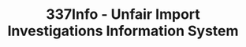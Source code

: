 ---
bigquery: https://console.cloud.google.com/bigquery?p=patents-public-data&d=usitc_investigations&page=dataset&project=sheets-management-319211
citation: US International Trade Commission 337Info Unfair Import Investigations Information
  System
contributors: US International Trade Comission
cost: None
description: US International Trade Commission 337Info Unfair Import Investigations
  Information System contains data on investigations done under Section 337. Section
  337 declares the infringement of certain statutory intellectual property rights
  and other forms of unfair competition in import trade to be unlawful practices.
  Most Section 337 investigations involve allegations of patent or registered trademark
  infringement.
documentation: FAQ and tutorial available on the site
last_edit: 04/06/2022, 09:00:22
location: https://pubapps2.usitc.gov/337external/
maintained_by: US International Trade Comission
schema_fields:
- currentActiveALJ
- patentNumber
- complainant
- dateOfPublicationFrNotice
- trademarkNumbers
- finalDetViolation
- issueDateOtherNonFinal
- currentStatus
- id
- finalDetNoViolation
- cafcAppeals
- htsNumbers
- invUnfairAct
- markmanHearing
- investigationType
- patentNumbers
- aljAssigned
- endDateMarkmanHearing
- teoProceedingInvolved
- publication_number
- investigationTermDate
- teoIdDueDate
- finalIdOnViolationDue
- investigationNo
- startDateMarkmanHearing
- teoReliefGranted
- lastUpdated
- teoIdIssueDate
- actualEndDateEvidHear
- gcAttorney
- finalIdOnViolationIssue
- respondent
- scheduledEndDateEvidHear
- dateComplaintFiled
- dateCreated
- actualStartDateEvidHear
- ouiiParticipation
- internalRemand
- scheduledStartDateEvidHear
- ouiiAttorney
- targetDate
- copyrightNumbers
- docketNo
- title
shortname: unfair_import_investigations
tags:
- import
- legal
- trade
timeframe: 2008-2021 (prior to 2008 downloadable as a JSON file)
title: 337Info - Unfair Import Investigations Information System
uuid: 2721f5ec-e599-4890-9265-9706719fc71e
---